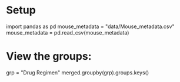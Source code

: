 # Setup
import pandas as pd
mouse_metadata = "data/Mouse_metadata.csv"
mouse_metadata = pd.read_csv(mouse_metadata)

# View the groups:
grp = "Drug Regimen"
merged.groupby(grp).groups.keys()

